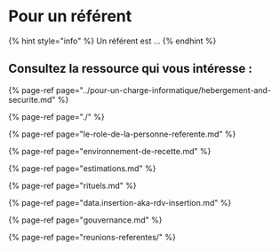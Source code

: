 # Pour un référent

{% hint style="info" %}
Un référent est ...
{% endhint %}

## Consultez la ressource qui vous intéresse : 

{% page-ref page="../pour-un-charge-informatique/hebergement-and-securite.md" %}

{% page-ref page="./" %}

{% page-ref page="le-role-de-la-personne-referente.md" %}

{% page-ref page="environnement-de-recette.md" %}

{% page-ref page="estimations.md" %}

{% page-ref page="rituels.md" %}

{% page-ref page="data.insertion-aka-rdv-insertion.md" %}

{% page-ref page="gouvernance.md" %}

{% page-ref page="reunions-referentes/" %}

